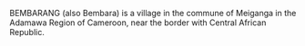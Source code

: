 BEMBARANG (also Bembara) is a village in the commune of Meiganga in the Adamawa Region of Cameroon, near the border with Central African Republic.
